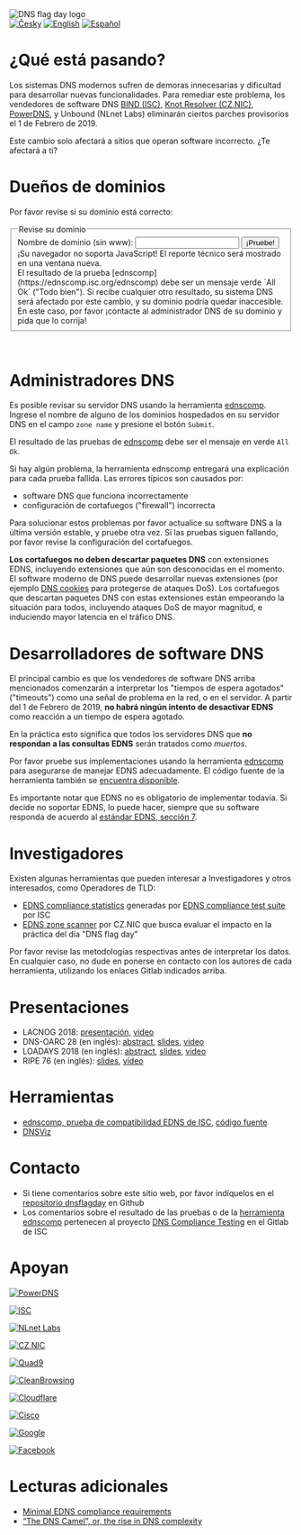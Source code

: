 <img class="logo" alt="DNS flag day logo" src="/images/DNS_Flag.svg">

<div class="translations">
<nav>
	<a href="/cs"><img alt="Česky" src="/flags/cs.svg"/></a>
	<a href="/"><img alt="English" src="/flags/en.svg"/></a>
	<a href="/es"><img alt="Español" src="/flags/es.svg"/></a>
</nav>
</div>

¿Qué está pasando?
==================
Los sistemas DNS modernos sufren de demoras innecesarias y dificultad para desarrollar nuevas funcionalidades. Para remediar este problema, los vendedores de software DNS [BIND (ISC)](https://www.isc.org/blogs/end-to-bandaids/), 
[Knot Resolver (CZ.NIC)](https://en.blog.nic.cz/2018/03/14/together-for-better-stability-speed-and-further-extensibility-of-the-dns-ecosystem/), [PowerDNS](https://blog.powerdns.com/2018/03/22/removing-edns-workarounds/), y Unbound (NLnet Labs) eliminarán ciertos parches provisorios el 1 de Febrero de 2019.

Este cambio solo afectará a sitios que operan software incorrecto. ¿Te afectará a ti?

Dueños de dominios
==================
Por favor revise si su dominio está correcto:
<div id="domain-checker">
       <form action="https://ednscomp.isc.org/ednscomp" method="GET" target="_blank">
               <fieldset>
                      <legend>Revise su dominio</legend>
                      <label for="zone">Nombre de dominio (sin www):
                               <input type="text" name="zone" id="zone" required>
                       </label>
                       <input type="submit" value="¡Pruebe!">
                       <noscript>¡Su navegador no soporta JavaScript! El reporte técnico será mostrado en una ventana nueva.<br>
El resultado de la prueba [ednscomp](https://ednscomp.isc.org/ednscomp) debe ser un mensaje verde `All Ok` ("Todo bien"). Si recibe cualquier otro resultado, su sistema DNS será afectado por este cambio, y su dominio podría quedar inaccesible. En este caso, por favor ¡contacte al administrador DNS de su dominio y pida que lo corrija!
                       </noscript>
               </fieldset>
       </form>
</div>
<script><!-- translate the form above and these constants, please keep the whitespaces! -->
const domainCheckerInit = {
       placeIntoElement: document.getElementById( "domain-checker" ),
       texts: {
               formTitle: 'Revise su dominio',
               labelText: 'Nombre de dominio (sin www): ',
               submitText: '¡Pruebe!',
               reportOkHtml: ': <span style="color: green;">¡Todo Bien!</span></div>' +
                '<div><img style="height: 5em;" src="/signs/ok.svg"/></div>' +
                '<div>Este dominio está completamente listo, ¡Felicidades!',
                reportCompatibleHtml: ': <span style="color: orange;">¡Problemas menores detectados!</span></div>' +
                '<div><img style="height: 5em;" src="/signs/compatible.svg"/></div>' +
                '<div>Este dominio continuará funcionando después del día "DNS Flag Day" del 2019, PERO no respeta los últimos estándares DNS. A consecuencia de esto, este dominio no soporta las últimas características de seguridad y puede ser un objetivo fácil para ataques de red, entre otros problemas en el futuro. Recomendamos que su administrador del dominio corrija los problemas listados acá',
                reportHighLatencyHtml: ': <span style="color: red;">¡Serios problemas detectados!</span></div>' +
                '<div><img style="height: 5em;" src="/signs/high_latency.svg"/></div>' +
                '<div>Este dominio encontrará problemas después del día "DNS Flag Day" del 2019. En la práctica funcionará, PERO los clientes experimentarán demoras al acceder a este dominio. ¡Recomendamos que solicite una corrección a su administrador de dominio! Puede enviarle la información en https://dnsflagday.net/ y',
                reportFailHtml: ': <span style="font-weight: bold; color: red;">¡Error fatal detectado!</span></div>' +
                '<div><img style="height: 5em;" src="/signs/dead.svg"/></div>' +
                '<div>¡Este dominio DEJARÁ DE FUNCIONAR después del día "DNS Flag Day" del 2019! Por favor repita la prueba para descartar errores temporales de red. Si el problema persiste, debe contactar a su administrador de dominio y exigir su corrección. Puede enviarle la información en https://dnsflagday.net/ y',
                reportTestErrorHtml: ': La prueba no pudo realizarse debido a un error. Por favor asegúrese que el nombre de dominio ingresado se refiere a una <strong>zona DNS</strong>, por ej. use "example.com" en vez de "www.example.com". Reintente para eliminar posibles fallas de red temporales, o revise',
                reportLinkText: ' el informe técnico ',  // text before URL to report
       },
       status: {
               loading: 'Prueba en progreso, por favor espere… Puede tomar varias decenas de segundos.',
               done: 'Prueba finalizada:',
               errorApi: '¡Error de comunicación! API no disponible… por favor reintente más tarde',
               errorInput: '¡Entrada inválida! IDN aún no está soportado.',
       },
};
</script>
<script src="/domain-checker.js"></script>
<br>

Administradores DNS
===================
Es posible revisar su servidor DNS usando la herramienta [ednscomp](https://ednscomp.isc.org/ednscomp). Ingrese el nombre de alguno de los dominios hospedados en su servidor DNS en el campo `zone name` y presione el botón `Submit`.

El resultado de las pruebas de [ednscomp](https://ednscomp.isc.org/ednscomp) debe ser el mensaje en verde `All Ok`.

Si hay algún problema, la herramienta ednscomp entregará una explicación para cada prueba fallida. Las errores típicos son causados por:
* software DNS que funciona incorrectamente
* configuración de cortafuegos ("firewall") incorrecta

Para solucionar estos problemas por favor actualice su software DNS a la última versión estable, y pruebe otra vez. Si las pruebas siguen fallando, por favor revise la configuración del cortafuegos.

**Los cortafuegos no deben descartar paquetes DNS** con extensiones EDNS, incluyendo extensiones que aún son desconocidas en el momento. El software moderno de DNS puede desarrollar nuevas extensiones (por ejemplo [DNS cookies](https://tools.ietf.org/html/rfc7873) para protegerse de ataques DoS). Los cortafuegos que descartan paquetes DNS con estas extensiones están empeorando la situación para todos, incluyendo ataques DoS de mayor magnitud, e induciendo mayor latencia en el tráfico DNS.

Desarrolladores de software DNS
===============================
El principal cambio es que los vendedores de software DNS arriba mencionados comenzarán a interpretar los "tiempos de espera agotados" ("timeouts") como una señal de problema en la red, o en el servidor. A partir del 1 de Febrero de 2019, **no habrá ningún intento de desactivar EDNS** como reacción a un tiempo de espera agotado.

En la práctica esto significa que todos los servidores DNS que **no respondan a las consultas EDNS** serán tratados como *muertos*.

Por favor pruebe sus implementaciones usando la herramienta [ednscomp](https://ednscomp.isc.org/ednscomp) para asegurarse de manejar EDNS adecuadamente. El código fuente de la herramienta también se [encuentra disponible](https://gitlab.isc.org/isc-projects/DNS-Compliance-Testing).

Es importante notar que EDNS no es obligatorio de implementar todavía. Si decide no soportar EDNS, lo puede hacer, siempre que su software responda de acuerdo al [estándar EDNS, sección 7](https://tools.ietf.org/html/rfc6891#section-7).

Investigadores
==============
Existen algunas herramientas que pueden interesar a Investigadores y otros interesados, como Operadores de TLD:
 * [EDNS compliance statistics](https://ednscomp.isc.org/) generadas por [EDNS compliance test suite](https://gitlab.isc.org/isc-projects/DNS-Compliance-Testing) por ISC
 * [EDNS zone scanner](https://gitlab.labs.nic.cz/knot/edns-zone-scanner/) por CZ.NIC que busca evaluar el impacto en la práctica del día "DNS flag day"

Por favor revise las metodologías respectivas antes de interpretar los datos. En cualquier caso, no dude en ponerse en contacto con los autores de cada herramienta, utilizando los enlaces Gitlab indicados arriba.

Presentaciones
==============

 * LACNOG 2018: [presentación](http://www.lacnic.net/innovaportal/file/3207/1/edns-flag-day.pdf), [video](https://www.youtube.com/watch?v=_hCGucH0kRU)
 * DNS-OARC 28 (en inglés): [abstract](https://indico.dns-oarc.net/event/28/contributions/515/), [slides](https://indico.dns-oarc.net/event/28/contributions/515/attachments/490/799/Removing_EDNS_Workarounds.pdf), [video](https://www.youtube.com/watch?v=9YYH8JFH_bY&feature=youtu.be&t=5198)
 * LOADAYS 2018 (en inglés): [abstract](http://loadays.org/pages/dnsupdate.html), [slides](http://loadays.org/files/plexis-edns-workaround-removal-loadays-2018.pdf), [video](https://www.youtube.com/watch?v=OXbbH0ORmSY)
 * RIPE 76 (en inglés): [slides](https://ripe76.ripe.net/presentations/159-edns.pdf), [video](https://ripe76.ripe.net/archives/video/161)

Herramientas
============

 * [ednscomp, prueba de compatibilidad EDNS de ISC](https://ednscomp.isc.org/), [código fuente](https://gitlab.isc.org/isc-projects/DNS-Compliance-Testing)
 * [DNSViz](http://dnsviz.net/)

Contacto
========

 * Si tiene comentarios sobre este sitio web, por favor indíquelos en el [repositorio dnsflagday](https://github.com/dns-violations/dnsflagday/issues) en Github
 * Los comentarios sobre el resultado de las pruebas o de la [herramienta ednscomp](https://ednscomp.isc.org/ednscomp) pertenecen al proyecto [DNS Compliance Testing](https://gitlab.isc.org/isc-projects/DNS-Compliance-Testing) en el Gitlab de ISC

Apoyan
======
<script id="do-not-translate-randomize-this-section" src="/supporters-randomiser.js" defer></script>

[![PowerDNS](/images/powerdns.svg)](https://www.powerdns.com/)

[![ISC](/images/isc.png)](https://www.isc.org/)

[![NLnet Labs](/images/nlnetlabs.svg)](https://nlnetlabs.nl/)

[![CZ.NIC](/images/cznic.svg)](https://www.nic.cz/)

[![Quad9](/images/quad9.png)](https://quad9.net/)

[![CleanBrowsing](https://cleanbrowsing.org/images/CleanBrowsing-logo-small-dark.png)](https://cleanbrowsing.org/)

[![Cloudflare](/images/cloudflare.png)](https://www.cloudflare.com/)

[![Cisco](/images/cisco.svg)](https://www.opendns.com/cisco-opendns/)

[![Google](/images/google.svg)](https://developers.google.com/speed/public-dns/)

[![Facebook](/images/facebook.svg)](https://www.facebook.com/)

Lecturas adicionales
====================
 * [Minimal EDNS compliance requirements](https://datatracker.ietf.org/doc/draft-spacek-edns-camel-diet/)
 * [“The DNS Camel”, or, the rise in DNS complexity](https://blog.powerdns.com/2018/03/22/the-dns-camel-or-the-rise-in-dns-complexit/)
